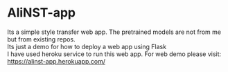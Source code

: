 # AliNST-app

Its a simple style transfer web app. The pretrained models are not from me but from existing repos.  
Its just a demo for how to deploy a web app using Flask  
I have used heroku service to run this web app. For web demo please visit:
https://alinst-app.herokuapp.com/
